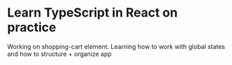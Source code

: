 # Learn TypeScript in React on practice 
Working on shopping-cart element. Learning how to work with global states and how to structure + organize app
